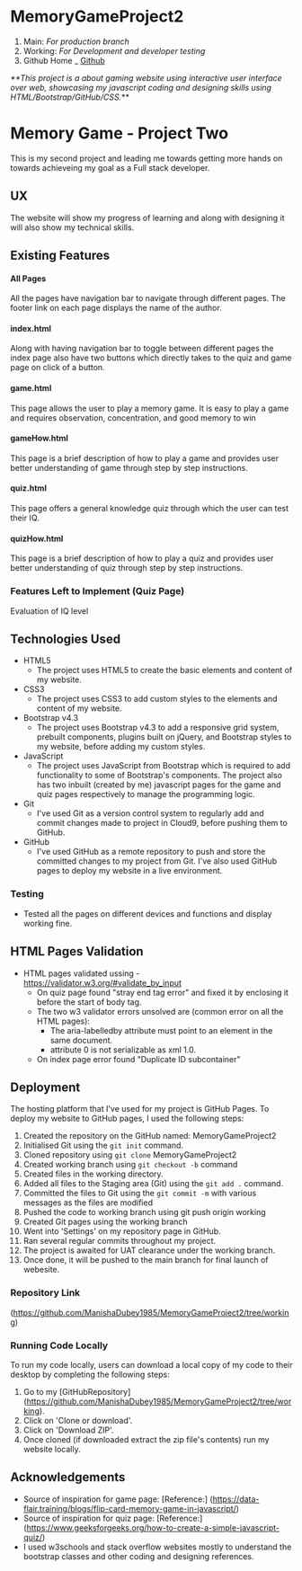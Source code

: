 # MemoryGameProject2
1. Main: 
  _For production branch_
2. Working: 
  _For Development and developer testing_
3. Github Home
 _ [Github](https://github.com "Github home")

_**This project is a about gaming website using interactive user interface over web, showcasing my javascript coding and designing skills using HTML/Bootstrap/GitHub/CSS._**

# Memory Game - Project Two

This is my second project and leading me towards getting more hands on towards achieveing my goal as a Full stack developer. 

## UX
The website will show my progress of learning and along with designing it will also show my technical skills.

## Existing Features

#### All Pages 
All the pages have navigation bar to navigate through different pages. The footer link on each page displays the name of the author.

#### index.html
Along with having navigation bar to toggle between different pages the index page also have two buttons which directly takes to the quiz and game page on click of a button.

#### game.html
This page allows the user to play a memory game. It is easy to play a game and requires observation, concentration, and good memory to win

#### gameHow.html
This page is a brief description of how to play a game and provides user better understanding of game through step by step instructions.

#### quiz.html
This page offers a general knowledge quiz through which the user can test their IQ.

#### quizHow.html
This page is a brief description of how to play a quiz and provides user better understanding of quiz through step by step instructions.

### Features Left to Implement (Quiz Page)
Evaluation of IQ level


## Technologies Used
-	HTML5
      -	The project uses HTML5 to create the basic elements and content of my website.
-	CSS3
      -	The project uses CSS3 to add custom styles to the elements and content of my website.
-	Bootstrap v4.3
      -	The project uses Bootstrap v4.3 to add a responsive grid system, prebuilt components, plugins built on jQuery, and Bootstrap styles to my website, before adding my custom styles.
-	JavaScript
      -	The project uses JavaScript from Bootstrap which is required to add functionality to some of Bootstrap's components. The project also has two inbuilt (created by me) javascript pages for the game and quiz pages respectively to manage the programming logic.
-	Git
      -	I've used Git as a version control system to regularly add and commit changes made to project in Cloud9, before pushing them to GitHub.
-	GitHub
      -	I've used GitHub as a remote repository to push and store the committed changes to my project from Git. I've also used GitHub pages to deploy my website in a live environment.

### Testing
-	Tested all the pages on different devices and functions and display working fine.
## HTML Pages Validation
-   HTML pages validated ussing  - https://validator.w3.org/#validate_by_input
      - On quiz page found "stray end tag <head> error" and fixed it by enclosing it before the start of body tag.
      - The two w3 validator errors unsolved are (common error on all the HTML pages):
           - The aria-labelledby attribute must point to an element in the same document.
           - attribute 0 is not serializable as xml 1.0.
      - On index page error found "Duplicate ID subcontainer"
## Deployment

The hosting platform that I've used for my project is GitHub Pages. To deploy my website to GitHub pages, I used the following steps:

1.	Created the repository on the GitHub named: MemoryGameProject2
2.	Initialised Git using the `git init` command.
3.	Cloned repository using `git clone` MemoryGameProject2
4.	Created working branch using `git checkout -b` command
5.	Created files in the working directory.
6.	Added all files to the Staging area (Git) using the `git add .` command.
7.	Committed the files to Git using the `git commit -m` with various messages as the files are modified
8.	Pushed the code to working branch using git push origin working
9.	Created Git pages using the working branch
10.	Went into 'Settings' on my repository page in GitHub.
11.	Ran several regular commits throughout my project.
12. The project is awaited for UAT clearance under the working branch.
13. Once done, it will be pushed to the main branch for final launch of webesite.

### Repository Link

(https://github.com/ManishaDubey1985/MemoryGameProject2/tree/working)

### Running Code Locally
To run my code locally, users can download a local copy of my code to their desktop by completing the following steps:
1.	Go to my [GitHubRepository] (https://github.com/ManishaDubey1985/MemoryGameProject2/tree/working).
2.	Click on 'Clone or download'.
3.	Click on 'Download ZIP'.
4.	Once cloned (if downloaded extract the zip file's contents) run my website locally.

## Acknowledgements
-	Source of inspiration for game page:
     [Reference:] (https://data-flair.training/blogs/flip-card-memory-game-in-javascript/)
-   Source of inspiration for quiz page:
     [Reference:] (https://www.geeksforgeeks.org/how-to-create-a-simple-javascript-quiz/)
-	I used w3schools and stack overflow websites mostly to understand the bootstrap classes and other coding and designing references.
